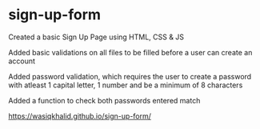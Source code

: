 # sign-up-form

Created a basic Sign Up Page using HTML, CSS & JS

Added basic validations on all files to be filled before a user can create an account

Added password validation, which requires the user to create a password with atleast 1 capital letter, 1 number and be a minimum of 8 characters

Added a function to check both passwords entered match

https://wasiqkhalid.github.io/sign-up-form/
